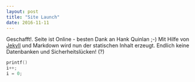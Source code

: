 ```yaml
---
layout: post
title: "Site Launch"
date: 2016-11-11
---
```


Geschafft!. Seite ist Online - besten Dank an Hank Quinlan ;-) Mit Hilfe von [Jekyll](http://jekyllrb.com) und Markdown wird nun der statischen Inhalt erzeugt. Endlich keine Datenbanken und Sicherheitslücken! (?) 


```C
printf()
i++;
i = 0;

```
